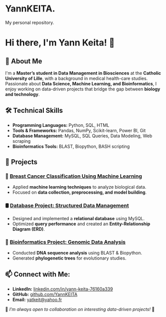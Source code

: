 # YannKEITA.
My personal repository.
# Hi there, I'm Yann Keita! 👋

## 🌱 About Me
I'm a **Master’s student in Data Management in Biosciences** at the **Catholic University of Lille**, with a background in medical health-care studies. Passionate about **Data Science, Machine Learning, and Bioinformatics**, I enjoy working on data-driven projects that bridge the gap between **biology and technology**.

## 🛠️ Technical Skills
- **Programming Languages:** Python, SQL, HTML
- **Tools & Frameworks:** Pandas, NumPy, Scikit-learn, Power BI, Git
- **Database Management:** MySQL, SQL Queries, Data Modeling, Web scraping
- **Bioinformatics Tools:** BLAST, Biopython, BASH scripting

## 🚀 Projects
### 🏥 [Breast Cancer Classification Using Machine Learning](https://github.com/YannKEITA/Capstone)
- Applied **machine learning techniques** to analyze biological data.
- Focused on **data collection, preprocessing, and model building**.

### 🛢️ [Database Project: Structured Data Management]([https://github.com/YannKEITA/structured-database-project](https://github.com/YannKEITA/database/tree/main))
- Designed and implemented a **relational database** using MySQL.
- Optimized **query performance** and created an **Entity-Relationship Diagram (ERD)**.

### 🔬 [Bioinformatics Project: Genomic Data Analysis](https://github.com/YannKEITA/bioinformatics-genomics)
- Conducted **DNA sequence analysis** using BLAST & Biopython.
- Generated **phylogenetic trees** for evolutionary studies.

## 📫 Connect with Me:
- **LinkedIn:** [linkedin.com/in/yann-keita-76160a339](https://www.linkedin.com/in/yann-keita-76160a339/)
- **GitHub:** [github.com/YannKEITA](https://github.com/YannKEITA)
- **Email:** yatkeit@yahoo.fr

📌 *I’m always open to collaboration on interesting data-driven projects!* 🚀
